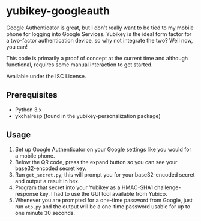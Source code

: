 yubikey-googleauth
==================

Google Authenticator is great, but I don't really want to be tied to my mobile
phone for logging into Google Services. Yubikey is the ideal form factor for a
two-factor authentication device, so why not integrate the two? Well now, you
can!

This code is primarily a proof of concept at the current time and although
functional, requires some manual interaction to get started.

Available under the ISC License.

Prerequisites
-------------
* Python 3.x
* ykchalresp (found in the yubikey-personalization package)

Usage
-----
1. Set up Google Authenticator on your Google settings like you would for a
   mobile phone.
2. Below the QR code, press the expand button so you can see your base32-encoded
   secret key.
3. Run `get_secret.py`; this will prompt you for your base32-encoded secret and
   output a result in hex.
4. Program that secret into your Yubikey as a HMAC-SHA1 challenge-response key.
   I had to use the GUI tool available from Yubico.
5. Whenever you are prompted for a one-time password from Google, just run
   `otp.py` and the output will be a one-time password usable for up to one
   minute 30 seconds.

